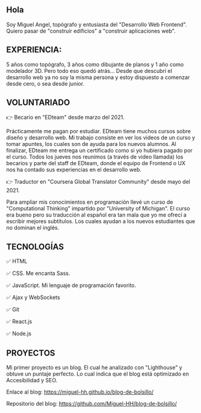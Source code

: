 ## Hola

Soy Miguel Angel, topógrafo y entusiasta del "Desarrollo Web Frontend". Quiero pasar de "construir edificios" a "construir aplicaciones web".

## EXPERIENCIA:

5 años como topógrafo, 3 años como dibujante de planos y 1 año como modelador 3D. Pero todo eso quedó atrás...
Desde que descubrí el desarrollo web ya no soy la misma persona y estoy dispuesto a comenzar desde cero, o sea desde junior.

## VOLUNTARIADO

👉 Becario en "EDteam" desde marzo del 2021.

Prácticamente me pagan por estudiar.
EDteam tiene muchos cursos sobre diseño y desarrollo web. Mi trabajo consiste en ver los videos de un curso y tomar apuntes, los cuales son de ayuda para los nuevos alumnos. Al finalizar, EDteam me entrega un certificado como si yo hubiera pagado por el curso.
Todos los jueves nos reunimos (a través de video llamada) los becarios y parte del staff de EDteam, donde el equipo de Frontend o UX nos ha contado sus experiencias en el desarrollo web.

👉 Traductor en "Coursera Global Translator Community" desde mayo del 2021.

Para ampliar mis conocimientos en programación llevé un curso de "Computational Thinking" impartido por "University of Michigan". El curso era bueno pero su traducción al español era tan mala que yo me ofrecí a escribir mejores subtítulos. Los cuales ayudan a los nuevos estudiantes que no dominan el inglés.

## TECNOLOGÍAS

✅ HTML

✅ CSS. Me encanta Sass.

✅ JavaScript. Mi lenguaje de programación favorito.

✅ Ajax y WebSockets

✅ Git

✅ React.js

✅ Node.js


## PROYECTOS

Mi primer proyecto es un blog. El cual he analizado con "Lighthouse" y obtuve un puntaje perfecto. Lo cual indica que el blog está optimizado en Accesibilidad y SEO.

Enlace al blog:
https://miguel-hh.github.io/blog-de-bolsillo/

Repositorio del blog:
https://github.com/Miguel-HH/blog-de-bolsillo/
